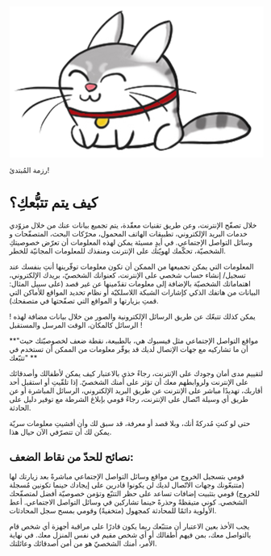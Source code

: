 ![](assets/SecuriKitty.png)

رزمة المُبتدئ!

# كيف يتم تتبُّعكِ؟





خلال تصفّح الإنترنت، وعن طريق تقنيات معقّدة، يتم تجميع بيانات عنك من خلال مزوّدي خدمات البريد الإلكتروني، تطبيقات الهاتف المحمول، محرّكات البحث، المتصفّحات و وسائل التواصل الإجتماعي. في أيدٍ مسيئة يمكن لهذه المعلومات أن تعرّض خصوصيتكِ الشخصيّة، تحكّمك لهويّتك على الإنترنت ومنفذك للمعلومات المجانيّة للخطر.


المعلومات التي يمكن تجميعها من الممكن أن تكون معلومات توفّرينها أنتِ بنفسك عند تسجيل/ إنشاء حساب شخصي على الإنترنت، كعنوانك الشخصيّ، بريدك الإلكتروني، اهتماماتك الشخصيّة بالإضافة إلى معلومات تقدّمينها عن غير قصد  (على سبيل المثال: البيانات من هاتفك الذكي كإشارات الشبكة اللاسلكيّة  أو نظام تحديد المواقع للأماكن التي قمتِ بزيارتها و المواقع التي تصفّحتها في متصفحك).


! يمكن كذلك تتبعّك عن طريق الرسائل الإلكترونية والصور من خلال بيانات مضافة لهذه الرسائل كالمكان، الوقت المرسل والمستقبل !

**"مواقع التواصل الإجتماعي مثل فيسبوك هي، بالطبيعة، نقطة ضعف لخصوصيّتك حيث أن ما تشاركيه مع جهات الإتصال لديك قد يوفّر معلومات من الممكن أن تستخدم  في تتبّعك"
**



لتقييم مدى أمان وجودك على الإنترنت، رجاءً خذي بالاعتبار كيف يمكن لأطفالك وأصدقائك على الإنترنت ولروابطهم معك أن تؤثر على أمنك الشخصيّ. إذا تلقّيتِ أو استقبل  أحد أقاربك، تهديدًا مباشر على الإنترنت عن طريق البريد الإلكتروني، الرسائل المباشرة أو عن طريق أي وسيلة اتّصال على الإنترنت، رجاءً قومي بإبلاغ الشرطة مع توفير دليل على الحادثة.


حتى لو كنتِ مُدركةً أنك، وبلا قصد أو معرفة، قد سبق لك وأن أفشيتِ معلومات سريّة يمكن لك أن تتصرّفي الآن حيال هذا.


## نصائح للحدّ من نقاط الضعف:


قومي بتسجيل الخروج من مواقع وسائل التواصل الإجتماعي مباشرةً بعد زيارتك لها (متتبعّونك وجهات الاتّصال  لديك لن يكونوا قادرين على إيجادك حينما تكونين مُسجلة للخروج)
قومي بتثبيت إضافات تساعد على حظر التتبّع وتؤمن خصوصيّة أفضل لمتصفّحك الشخصي.
كوني متيقظةً وحذرةً حينما تشاركين في وسائل التواصل الاجتماعي.
أعط الأولوية دائمًا  للمحادثة كمجهول (متخفيةً) وقومي بمسح سجل المحادثات.

يجب الأخذ  بعين الاعتبار أن متتبّعك ربما يكون قادرًا على مراقبة  أجهزة أي شخص قام بالتواصل معك، بمن فيهم أطفالك أو أي شخص مقيم في نفس المنزل معك. في نهاية الأمر، أمنك الشخصيّ هو من أمن أصدقائك وعائلتك.




